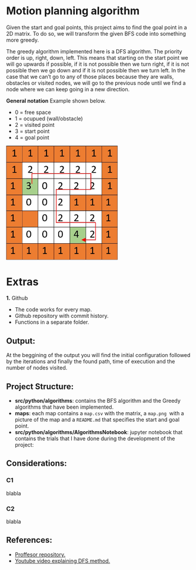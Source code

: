 # Motion planning algorithm
Given the start and goal points, this project aims to find the goal point in a 2D matrix. To do so, we will transform the given BFS code into something more greedy. 

The greedy algorithm implemented here is a DFS algorithm. The priority order is up, right, down, left. This means that starting on the start point we will go upwards if possible, if it is not possible then we turn right, if it is not possible then we go down and if it is not possible then we turn left. In the case that we can’t go to any of those places because they are walls, obstacles or visited nodes, we will go to the previous node until we find a node where we can keep going in a new direction.




**General notation**
Example shown below.
* 0 = free space
* 1 = ocupued (wall/obstacle)
* 2 = visited point
* 3 = start point
* 4 = goal point

<img src="media/matrix.jpg" alt="example_matrix" width="300"/>


# Extras
**1.** Github 
- The code works for every map.
- Github repository with commit history.
- Functions in a separate folder.


## Output:
At the beggining of the output you will find the initial configuration followed by the iterations and finally the found path, time of execution and the number of nodes visited.

## Project Structure:
- **src/python/algorithms**: contains the BFS algorithm and the Greedy algorithms that have been implemented.
- **maps**: each map contains a `map.csv` with the matrix, a ``map.png ``with a picture of the map and a ``README.md`` that specifies the start and goal point.
- **src/python/algorithms/AlgorithmsNotebook**: jupyter notebook that contains the trials that I have done during the development of the project:



## Considerations:
### C1
blabla
### C2
blabla


## References:
* [Proffesor repository.](https://github.com/jgvictores/master-ipr)
* [Youtube video explaining DFS method.](https://www.youtube.com/watch?v=W9F8fDQj7Ok)
